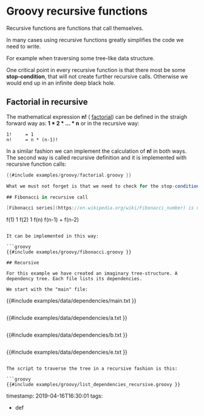 # Groovy recursive functions


Recursive functions are functions that call themselves.

In many cases using recursive functions greatly simplifies the code we need to write.

For example when traversing some tree-like data structure.

One critical point in every recursive function is that there most be some <b>stop-condition</b>,
that will not create further recursive calls. Otherwise we would end up in an infinite deep black hole.


## Factorial in recursive

The mathematical expression <b>n!</b> ( [factorial](https://en.wikipedia.org/wiki/Factorial))
can be defined in the straigh forward way as: <b>1 * 2 * ... * n</b>
or in the recursive way:

```
1!     = 1
n!     = n * (n-1)!
```

In a similar fashion we can implement the calculation of <b>n!</b> in both ways. The second way is called recursive
definition and it is implemented with recursive function calls:

```groovy
{{#include examples/groovy/factorial.groovy }}

What we must not forget is that we need to check for the stop-condition (the n == 1) before the recursive call.

## Fibonacci in recursive call

[Fibonacci series](https://en.wikipedia.org/wiki/Fibonacci_number) is usually defined in a recursive formula:

```
f(1)        1
f(2)        1
f(n)        f(n-1) + f(n-2)
```

It can be implemented in this way:

```groovy
{{#include examples/groovy/fibonacci.groovy }}

## Recursive

For this example we have created an imaginary tree-structure. A dependency tree. Each file lists its dependencies.

We start with the "main" file:

```
{{#include examples/data/dependencies/main.txt }}
```

```
{{#include examples/data/dependencies/a.txt }}
```

```
{{#include examples/data/dependencies/b.txt }}
```

```
{{#include examples/data/dependencies/e.txt }}
```

The script to traverse the tree in a recursive fashion is this:

```groovy
{{#include examples/groovy/list_dependencies_recursive.groovy }}
```

timestamp: 2019-04-16T16:30:01
tags:
  - def


